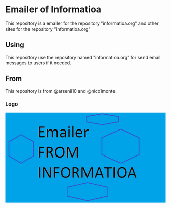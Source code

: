 # Emailer of Informatioa

This repository is a emailer for the repository "informatioa.org" and other sites for the repository "informatioa.org"

## Using

This repository use the repository named "informatioa.org" for send email messages to users if it needed.

## From
This repository is from @arsenii10 and @nico1monte.

### Logo

<div align="center">
  <picture>
    <source media="(prefers-color-scheme: dark)" srcset="./email_extras/readme_images/Informatioa_Emailer-README_IMAGE.png" width="700px">
    <img alt="Informatioa Logo" src="./email_extras/readme_images/Informatioa_Emailer-README_IMAGE.png" width="600px">
  </picture>
</div>
